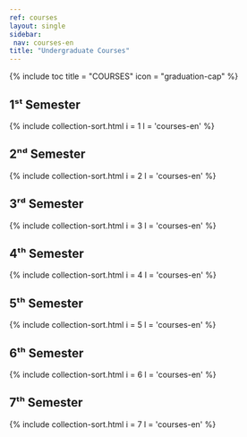 ```yaml
---
ref: courses
layout: single
sidebar:
 nav: courses-en
title: "Undergraduate Courses"
---
```


{% include toc title = "COURSES" icon = "graduation-cap" %}

## 1ˢᵗ Semester

  {% include collection-sort.html i = 1 l = 'courses-en' %}

## 2ⁿᵈ Semester

  {% include collection-sort.html i = 2 l = 'courses-en' %}

## 3ʳᵈ Semester

  {% include collection-sort.html i = 3 l = 'courses-en' %}

## 4ᵗʰ Semester

  {% include collection-sort.html i = 4 l = 'courses-en' %}

## 5ᵗʰ Semester

  {% include collection-sort.html i = 5 l = 'courses-en' %}

## 6ᵗʰ Semester

  {% include collection-sort.html i = 6 l = 'courses-en' %}

## 7ᵗʰ Semester

  {% include collection-sort.html i = 7 l = 'courses-en' %}
